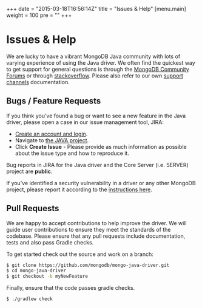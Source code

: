 +++
date = "2015-03-18T16:56:14Z"
title = "Issues & Help"
[menu.main]
  weight = 100
  pre = "<i class='fa fa-life-ring'></i>"
+++

# Issues & Help

We are lucky to have a vibrant MongoDB Java community with lots of varying
experience of using the Java driver.  We often find the quickest way to get support for
general questions is through the [MongoDB Community Forums](https://community.mongodb.com/tags/c/drivers-odms-connectors/7/java-driver)
or through [stackoverflow](http://stackoverflow.com/questions/tagged/mongodb+java).  Please also
refer to our own [support channels](https://docs.mongodb.com/manual/support/) documentation.

## Bugs / Feature Requests

If you think you’ve found a bug or want to see a new feature in the Java driver,
please open a case in our issue management tool, JIRA:

- [Create an account and login](https://jira.mongodb.org).
- Navigate to [the JAVA project](https://jira.mongodb.org/browse/JAVA).
- Click **Create Issue** - Please provide as much information as possible about the issue type and how to reproduce it.

Bug reports in JIRA for the Java driver and the Core Server (i.e. SERVER) project are **public**.

If you’ve identified a security vulnerability in a driver or any other
MongoDB project, please report it according to the [instructions here](http://docs.mongodb.org/manual/tutorial/create-a-vulnerability-report).

## Pull Requests

We are happy to accept contributions to help improve the driver.
We will guide user contributions to ensure they meet the standards of the codebase.
Please ensure that any pull requests include documentation, tests and also pass
Gradle checks.

To get started check out the source and work on a branch:

```bash
$ git clone https://github.com/mongodb/mongo-java-driver.git
$ cd mongo-java-driver
$ git checkout -b myNewFeature
```

Finally, ensure that the code passes gradle checks.
```bash
$ ./gradlew check
```
